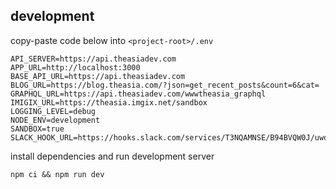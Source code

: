 ## development

copy-paste code below into `<project-root>/.env`

```
API_SERVER=https://api.theasiadev.com
APP_URL=http://localhost:3000
BASE_API_URL=https://api.theasiadev.com
BLOG_URL=https://blog.theasia.com/?json=get_recent_posts&count=6&cat=
GRAPHQL_URL=https://api.theasiadev.com/wwwtheasia_graphql
IMIGIX_URL=https://theasia.imgix.net/sandbox
LOGGING_LEVEL=debug
NODE_ENV=development
SANDBOX=true
SLACK_HOOK_URL=https://hooks.slack.com/services/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
```

install dependencies and run development server
```
npm ci && npm run dev
```
